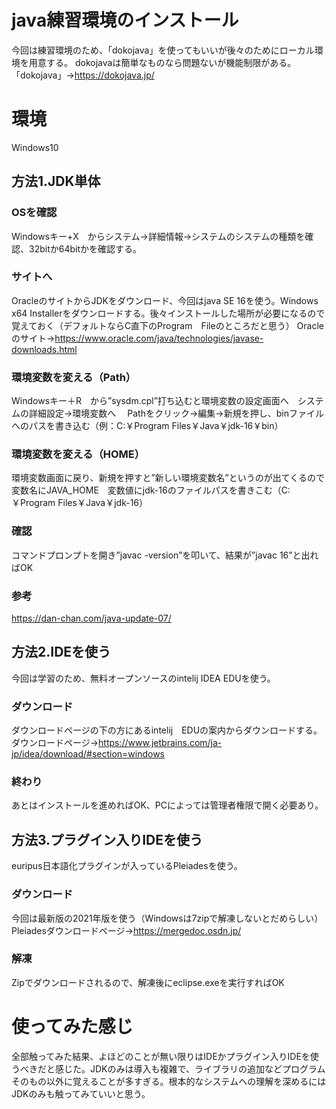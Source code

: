 
# java練習環境のインストール
今回は練習環境のため、「dokojava」を使ってもいいが後々のためにローカル環境を用意する。
dokojavaは簡単なものなら問題ないが機能制限がある。
「dokojava」→https://dokojava.jp/
# 環境
Windows10
## 方法1.JDK単体
### OSを確認
Windowsキー+X　からシステム→詳細情報→システムのシステムの種類を確認、32bitか64bitかを確認する。
### サイトへ
OracleのサイトからJDKをダウンロード、今回はjava SE 16を使う。Windows x64 Installerをダウンロードする。後々インストールした場所が必要になるので覚えておく（デフォルトならC直下のProgram　Fileのところだと思う）
Oracleのサイト→https://www.oracle.com/java/technologies/javase-downloads.html
### 環境変数を変える（Path）
Windowsキー＋R　から”sysdm.cpl”打ち込むと環境変数の設定画面へ　システムの詳細設定→環境変数へ　
Pathをクリック→編集→新規を押し、binファイルへのパスを書き込む（例：C:￥Program Files￥Java￥jdk-16￥bin）
### 環境変数を変える（HOME）
環境変数画面に戻り、新規を押すと”新しい環境変数名”というのが出てくるので変数名にJAVA_HOME　変数値にjdk-16のファイルパスを書きこむ（C:￥Program Files￥Java￥jdk-16）
### 確認
コマンドプロンプトを開き”javac -version”を叩いて、結果が”javac 16”と出ればOK
### 参考
https://dan-chan.com/java-update-07/
## 方法2.IDEを使う
今回は学習のため、無料オープンソースのintelij IDEA EDUを使う。
### ダウンロード
ダウンロードページの下の方にあるintelij　EDUの案内からダウンロードする。
ダウンロードページ→https://www.jetbrains.com/ja-jp/idea/download/#section=windows
### 終わり
あとはインストールを進めればOK、PCによっては管理者権限で開く必要あり。
## 方法3.プラグイン入りIDEを使う
euripus日本語化プラグインが入っているPleiadesを使う。
### ダウンロード
今回は最新版の2021年版を使う（Windowsは7zipで解凍しないとだめらしい）
Pleiadesダウンロードページ→https://mergedoc.osdn.jp/
### 解凍
Zipでダウンロードされるので、解凍後にeclipse.exeを実行すればOK

# 使ってみた感じ
全部触ってみた結果、よほどのことが無い限りはIDEかプラグイン入りIDEを使うべきだと感じた。JDKのみは導入も複雑で、ライブラリの追加などプログラムそのもの以外に覚えることが多すぎる。根本的なシステムへの理解を深めるにはJDKのみも触ってみていいと思う。
